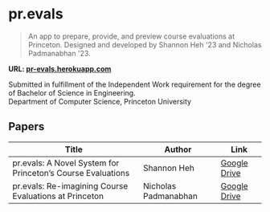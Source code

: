 # pr.evals

> An app to prepare, provide, and preview course evaluations at Princeton. Designed and developed by Shannon Heh '23 and Nicholas Padmanabhan '23.

**URL: [pr-evals.herokuapp.com](https://pr-evals.herokuapp.com/)**

Submitted in fulfillment of the Independent Work requirement for the degree of Bachelor of Science in Engineering.\
Department of Computer Science, Princeton University

## Papers

| Title                                                       | Author               | Link                                                                                               |
| ----------------------------------------------------------- | -------------------- | -------------------------------------------------------------------------------------------------- |
| pr.evals: A Novel System for Princeton’s Course Evaluations | Shannon Heh          | [Google Drive](https://drive.google.com/file/d/12KiXPz_9e-XhES3PyhcKkHIVmYxAW1sn/view?usp=sharing) |
| pr.evals: Re-imagining Course Evaluations at Princeton      | Nicholas Padmanabhan | [Google Drive](https://drive.google.com/file/d/1tdK9_4pDEQ2UJ40DU7kdEA6nTW7M-klR/view?usp=sharing) |
